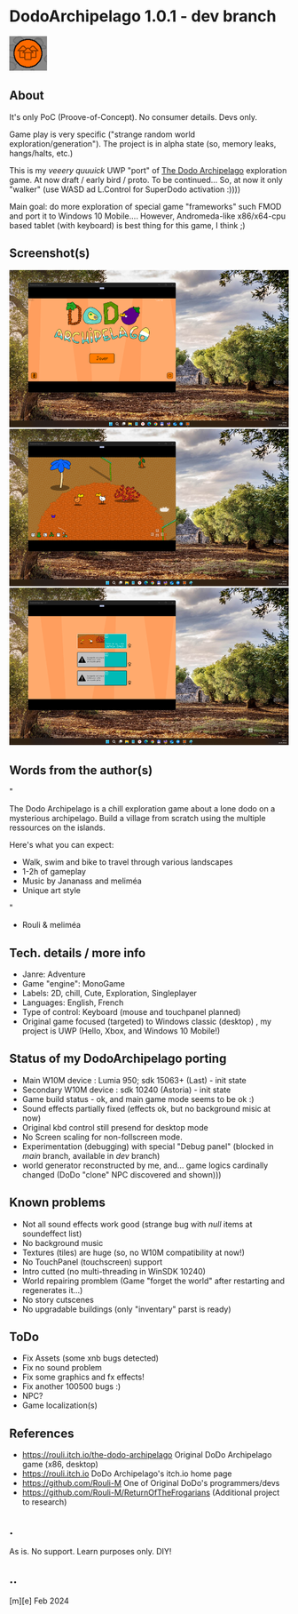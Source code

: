 # DodoArchipelago 1.0.1 - dev branch
![](Images/logo.png)

## About

It's only PoC (Proove-of-Concept). No consumer details. Devs only. 

Game play is very specific ("strange random world exploration/generation"). The project is in alpha state (so, memory leaks, hangs/halts, etc.)

This is my *veeery quuuick* UWP "port" of [The Dodo Archipelago](https://rouli.itch.io/the-dodo-archipelago) exploration game. At now draft / early bird / proto. To be continued... So, at now it only "walker" (use WASD ad L.Control for SuperDodo activation :))))

Main goal: do more exploration of special game "frameworks" such FMOD and port it to Windows 10 Mobile.... However, Andromeda-like x86/x64-cpu based tablet (with keyboard) is best thing for this game, I think ;)


## Screenshot(s)
![](Images/shot01.png)
![](Images/shot02.png)
![](Images/shot03.png)


## Words from the author(s)

"

The Dodo Archipelago is a chill exploration game about a lone dodo on a mysterious archipelago. Build a village from scratch using the multiple ressources on the islands.

Here's what you can expect:

- Walk, swim and bike to travel through various landscapes
- 1-2h of gameplay
- Music by Jananass and meliméa
- Unique art style


"

- Rouli & meliméa


## Tech. details / more info
- Janre:	Adventure
- Game "engine":	MonoGame
- Labels:	2D, chill, Cute, Exploration, Singleplayer
- Languages:	English, French
- Type of control:	Keyboard (mouse and touchpanel planned)
- Original game focused (targeted) to Windows classic (desktop) , my project is UWP (Hello, Xbox, and Windows 10 Mobile!) 


## Status of my DodoArchipelago porting
- Main W10M device : Lumia 950; sdk 15063+ (Last)  - init state
- Secondary W10M device : sdk 10240 (Astoria) - init state
- Game build status - ok, and main game mode seems to be ok :)
- Sound effects partially fixed (effects ok, but no background misic at now)
- Original kbd control still presend for desktop mode 
- No Screen scaling for non-follscreen mode.
- Experimentation (debugging) with special "Debug panel" (blocked in *main* branch, available in *dev* branch)
- world generator reconstructed by me, and... game logics cardinally changed (DoDo "clone" NPC discovered and shown)))

## Known problems
- Not all sound effects work good (strange bug with *null* items at soundeffect list)
- No background music
- Textures (tiles) are huge (so, no W10M compatibility at now!)
- No TouchPanel (touchscreen) support
- Intro cutted (no multi-threading in WinSDK 10240)
- World repairing promblem (Game "forget the world" after restarting and regenerates it...)
- No story cutscenes 
- No upgradable buildings (only "inventary" parst is ready)


## ToDo
- Fix Assets (some xnb bugs detected)
- Fix no sound problem
- Fix some graphics and fx effects!
- Fix another 100500 bugs :)
- NPC?
- Game localization(s) 

## References
- https://rouli.itch.io/the-dodo-archipelago Original DoDo Archipelago game (x86, desktop)
- https://rouli.itch.io DoDo Archipelago's itch.io home page
- https://github.com/Rouli-M One of Original DoDo's programmers/devs
- https://github.com/Rouli-M/ReturnOfTheFrogarians (Additional project to research)

## .
As is. No support. Learn purposes only. DIY!

## ..
[m][e] Feb 2024
